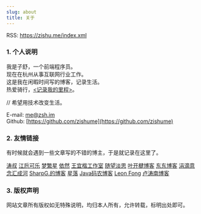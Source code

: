 ```yaml
---
slug: about
title: 关于
---
```


RSS: <a href="https://zishu.me/index.xml" target="_blank">https://zishu.me/index.xml</a>

### 1. 个人说明

我是子舒，一个前端程序员。  
现在在杭州从事互联网行业工作。  
这是我在闲暇时间写的博客，记录生活。  
热爱骑行，[<记录我的里程>](/riding/)。

// 希望用技术改变生活。

E-mail: me@zsh.im  
Github: [https://github.com/zishume](https://github.com/zishume)  

### 2. 友情链接

有时候就会遇到一些文章写的不错的博主，于是就记录在这里了。

[涛叔](https://taoshu.in)
[江卮可乐](https://emo.ijann.com/)
[梦繁星](https://blog.emoao.com)
[依然](https://wind.ink)
[王宜楷工作室](http://www.wangyikai.com)
[随望淡思](https://www.lushaojun.com)
[叶开楗博客](https://xn--qpru0x.cn)
[东东博客](http://blog.shutwin.com)
[涓滴意念汇成河](http://www.zahui.top)
[SharpG.的博客](https://www.sharpgan.com)
[星落](https://urosi.cn)
[Java码农博客](https://ichochy.com)
[Leon Fong](https://www.leonfong.me/)
[卢涛南博客](https://lutaonan.com/)

### 3. 版权声明

网站文章所有版权如无特殊说明，均归本人所有，允许转载，标明出处即可。
